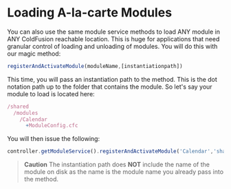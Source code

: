 # Loading A-la-carte Modules

You can also use the same module service methods to load ANY module in ANY ColdFusion reachable location. This is huge for applications that need granular control of loading and unloading of modules. You will do this with our magic method:

```javascript
registerAndActivateModule(moduleName,[instantiationpath])
```

This time, you will pass an instantiation path to the method. This is the dot notation path up to the folder that contains the module. So let's say your module to load is located here:

```javascript
/shared
  /modules
    /Calendar
      +ModuleConfig.cfc
```

You will then issue the following:

```javascript
controller.getModuleService().registerAndActivateModule('Calendar','shared.modules')
```

> **Caution** The instantiation path does **NOT** include the name of the module on disk as the name is the module name you already pass into the method.
